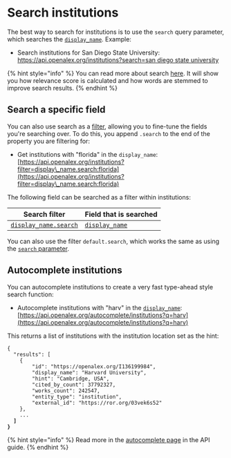 # Search institutions

The best way to search for institutions is to use the `search` query parameter, which searches the [`display_name`](institution-object.md#display\_name). Example:

* Search institutions for San Diego State University:\
  [https://api.openalex.org/institutions?search=san diego state university](https://api.openalex.org/institutions?search=san%20diego%20state%20university)

{% hint style="info" %}
You can read more about search [here](../../the-api/get-lists-of-entities/search-entities.md). It will show you how relevance score is calculated and how words are stemmed to improve search results.
{% endhint %}

## Search a specific field

You can also use search as a [filter](../../the-api/get-lists-of-entities/filter-entity-lists.md), allowing you to fine-tune the fields you're searching over. To do this, you append `.search` to the end of the property you are filtering for:

* Get institutions with "florida" in the `display_name`:\
  [https://api.openalex.org/institutions?filter=display\_name.search:florida](https://api.openalex.org/institutions?filter=display\_name.search:florida)

The following field can be searched as a filter within institutions:

| Search filter                                                                              | Field that is searched                                |
| ------------------------------------------------------------------------------------------ | ----------------------------------------------------- |
| [`display_name.search`](../../the-api/filters/filter-institutions.md#display\_name.search) | [`display_name`](institution-object.md#display\_name) |

You can also use the filter `default.search`, which works the same as using the [`search` parameter](search-institutions.md#search-institutions).

## Autocomplete institutions

You can autocomplete institutions to create a very fast type-ahead style search function:

* Autocomplete institutions with "harv" in the [`display_name`](institution-object.md#display\_name):\
  [https://api.openalex.org/autocomplete/institutions?q=harv](https://api.openalex.org/autocomplete/institutions?q=harv)

This returns a list of institutions with the institution location set as the hint:

<pre class="language-json"><code class="lang-json">{ 
  "results": [
    {
        "id": "https://openalex.org/I136199984",
        "display_name": "Harvard University",
        "hint": "Cambridge, USA",
        "cited_by_count": 37792327,
        "works_count": 242547,
        "entity_type": "institution",
        "external_id": "https://ror.org/03vek6s52"
    },
    ...
<strong>  ]
</strong><strong>}
</strong></code></pre>

{% hint style="info" %}
Read more in the [autocomplete page](../../the-api/get-lists-of-entities/autocomplete-entities.md) in the API guide.
{% endhint %}
